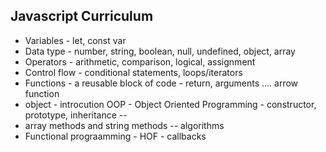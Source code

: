 ## Javascript Curriculum

- Variables - let, const var
- Data type - number, string, boolean, null, undefined, object, array
- Operators - arithmetic, comparison, logical, assignment
- Control flow - conditional statements, loops/iterators
- Functions - a reusable block of code - return, arguments .... arrow function
- object - introcution OOP - Object Oriented Programming - constructor, prototype, inheritance -- 
- array methods and string methods -- algorithms
- Functional prograamming - HOF - callbacks